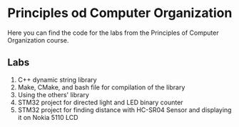 # Principles od Computer Organization

Here you can find the code for the labs from the Principles of Computer Organization course.

## Labs
1. C++ dynamic string library
2. Make, CMake, and bash file for compilation of the library
3. Using the others' library
4. STM32 project for directed light and LED binary counter
5. STM32 project for finding distance with HC-SR04 Sensor and displaying it on Nokia 5110 LCD